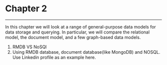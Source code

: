 # Chapter 2
---
In this chapter we will look at a range of general-purpose data models for data storage and querying. In particular, we will compare the relational model, the document model, and a few graph-based data models.

1. RMDB VS NoSQl
2. Using RMDB database, document database(like MongoDB) and NOSQL. Use Linkedin profile as an example here.
